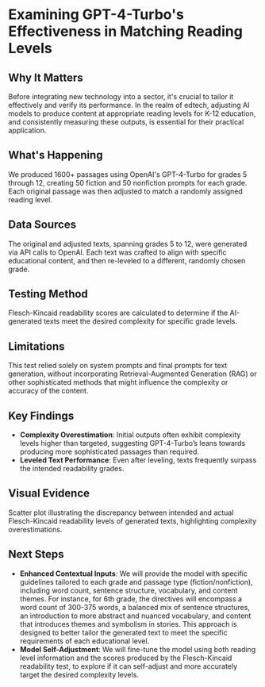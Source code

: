 # Examining GPT-4-Turbo's Effectiveness in Matching Reading Levels

## Why It Matters
Before integrating new technology into a sector, it's crucial to tailor it effectively and verify its performance. In the realm of edtech, adjusting AI models to produce content at appropriate reading levels for K-12 education, and consistently measuring these outputs, is essential for their practical application.

## What's Happening
We produced 1600+ passages using OpenAI's GPT-4-Turbo for grades 5 through 12, creating 50 fiction and 50 nonfiction prompts for each grade. Each original passage was then adjusted to match a randomly assigned reading level.

## Data Sources
The original and adjusted texts, spanning grades 5 to 12, were generated via API calls to OpenAI. Each text was crafted to align with specific educational content, and then re-leveled to a different, randomly chosen grade.

## Testing Method
Flesch-Kincaid readability scores are calculated to determine if the AI-generated texts meet the desired complexity for specific grade levels.

## Limitations
This test relied solely on system prompts and final prompts for text generation, without incorporating Retrieval-Augmented Generation (RAG) or other sophisticated methods that might influence the complexity or accuracy of the content.

## Key Findings
- **Complexity Overestimation**: Initial outputs often exhibit complexity levels higher than targeted, suggesting GPT-4-Turbo’s leans towards producing more sophisticated passages than required.
- **Leveled Text Performance**: Even after leveling, texts frequently surpass the intended readability grades.

## Visual Evidence
Scatter plot illustrating the discrepancy between intended and actual Flesch-Kincaid readability levels of generated texts, highlighting complexity overestimations.

## Next Steps
- **Enhanced Contextual Inputs**: We will provide the model with specific guidelines tailored to each grade and passage type (fiction/nonfiction), including word count, sentence structure, vocabulary, and content themes. For instance, for 6th grade, the directives will encompass a word count of 300-375 words, a balanced mix of sentence structures, an introduction to more abstract and nuanced vocabulary, and content that introduces themes and symbolism in stories. This approach is designed to better tailor the generated text to meet the specific requirements of each educational level.
- **Model Self-Adjustment**: We will fine-tune the model using both reading level information and the scores produced by the Flesch-Kincaid readability test, to explore if it can self-adjust and more accurately target the desired complexity levels.
